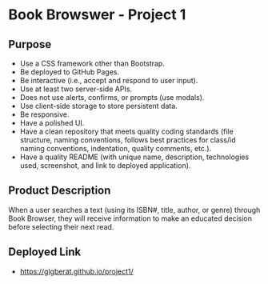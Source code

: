 # Book Browswer - Project 1 

## Purpose 
* Use a CSS framework other than Bootstrap.
* Be deployed to GitHub Pages.
* Be interactive (i.e., accept and respond to user input).
* Use at least two server-side APIs.
* Does not use alerts, confirms, or prompts (use modals).
* Use client-side storage to store persistent data.
* Be responsive.
* Have a polished UI.
* Have a clean repository that meets quality coding standards (file structure, naming conventions, follows best practices for class/id naming conventions, indentation, quality comments, etc.).
* Have a quality README (with unique name, description, technologies used, screenshot, and link to deployed application).

## Product Description
When a user searches a text (using its ISBN#, title, author, or genre) through Book Browser, they will receive information to make an educated decision before selecting their next read. 

## Deployed Link 
* https://glgberat.github.io/project1/
